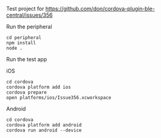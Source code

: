 Test project for https://github.com/don/cordova-plugin-ble-central/issues/356

Run the peripheral

    cd peripheral
    npm install
    node .

Run the test app

iOS

    cd cordova
    cordova platform add ios
    cordova prepare
    open platforms/ios/Issue356.xcworkspace

Android

    cd cordova
    cordova platform add android
    cordova run android --device

